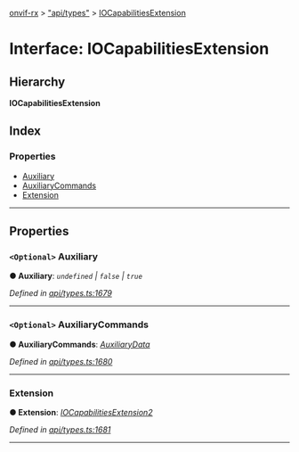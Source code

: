 [onvif-rx](../README.md) > ["api/types"](../modules/_api_types_.md) > [IOCapabilitiesExtension](../interfaces/_api_types_.iocapabilitiesextension.md)

# Interface: IOCapabilitiesExtension

## Hierarchy

**IOCapabilitiesExtension**

## Index

### Properties

* [Auxiliary](_api_types_.iocapabilitiesextension.md#auxiliary)
* [AuxiliaryCommands](_api_types_.iocapabilitiesextension.md#auxiliarycommands)
* [Extension](_api_types_.iocapabilitiesextension.md#extension)

---

## Properties

<a id="auxiliary"></a>

### `<Optional>` Auxiliary

**● Auxiliary**: *`undefined` \| `false` \| `true`*

*Defined in [api/types.ts:1679](https://github.com/patrickmichalina/onvif-rx/blob/f117e44/src/api/types.ts#L1679)*

___
<a id="auxiliarycommands"></a>

### `<Optional>` AuxiliaryCommands

**● AuxiliaryCommands**: *[AuxiliaryData](../modules/_api_types_.md#auxiliarydata)*

*Defined in [api/types.ts:1680](https://github.com/patrickmichalina/onvif-rx/blob/f117e44/src/api/types.ts#L1680)*

___
<a id="extension"></a>

###  Extension

**● Extension**: *[IOCapabilitiesExtension2](_api_types_.iocapabilitiesextension2.md)*

*Defined in [api/types.ts:1681](https://github.com/patrickmichalina/onvif-rx/blob/f117e44/src/api/types.ts#L1681)*

___

